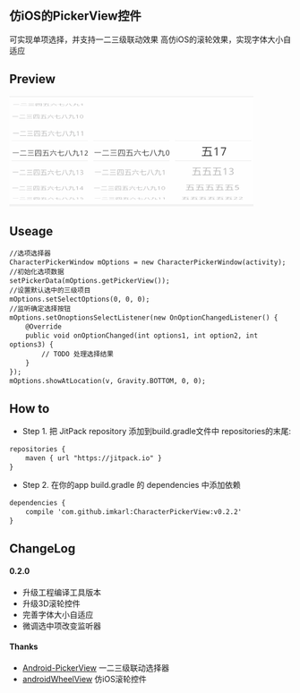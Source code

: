 ## 仿iOS的PickerView控件
可实现单项选择，并支持一二三级联动效果
高仿iOS的滚轮效果，实现字体大小自适应

## Preview
![Preview](./Screenshot/Screenshot_2015-11-13-154813.gif)

## Useage

    //选项选择器
    CharacterPickerWindow mOptions = new CharacterPickerWindow(activity);
    //初始化选项数据
    setPickerData(mOptions.getPickerView());
    //设置默认选中的三级项目
    mOptions.setSelectOptions(0, 0, 0);
    //监听确定选择按钮
    mOptions.setOnoptionsSelectListener(new OnOptionChangedListener() {
        @Override
        public void onOptionChanged(int options1, int option2, int options3) {
            // TODO 处理选择结果
        }
    });
    mOptions.showAtLocation(v, Gravity.BOTTOM, 0, 0);

## How to

- Step 1. 把 JitPack repository 添加到build.gradle文件中 repositories的末尾:
```
repositories {
    maven { url "https://jitpack.io" }
}
```
- Step 2. 在你的app build.gradle 的 dependencies 中添加依赖
```
dependencies {
	compile 'com.github.imkarl:CharacterPickerView:v0.2.2'
}
```

## ChangeLog

#### 0.2.0
- 升级工程编译工具版本
- 升级3D滚轮控件
- 完善字体大小自适应
- 微调选中项改变监听器

#### Thanks
- [Android-PickerView](https://github.com/saiwu-bigkoo/Android-PickerView) 一二三级联动选择器
- [androidWheelView](https://github.com/weidongjian/androidWheelView/) 仿iOS滚轮控件
